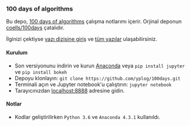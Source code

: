 ### 100 days of algorithms

Bu depo, [100 days of algorithms](https://medium.com/100-days-of-algorithms) çalışma notlarımı içerir. Orjinal deponun [coells/100days](https://github.com/coells/100days) çatalıdır.

İlginizi çektiyse [yazı dizisine giriş](https://medium.com/100-days-of-algorithms/100-days-of-algorithms-challenge-41996f7e1ec8) ve [tüm yazılar](https://medium.com/100-days-of-algorithms/latest) ulaşabilirsiniz.


#### Kurulum

* Son versiyonunu indirin ve kurun [Anaconda](https://www.continuum.io/downloads) veya `pip install jupyter` ve `pip install bokeh`
* Depoyu klonlayın: `git clone https://github.com/yplog/100days.git`
* Terminali açın ve Jupyter notebook'u çalıştırın: `jupyter notebook`
* Tarayıcınızdan [localhost:8888](http://localhost:8888/tree) adresine gidin.

#### Notlar

* Kodlar geliştirilirken `Python 3.6` ve `Anaconda 4.3.1` kullanıldı.

